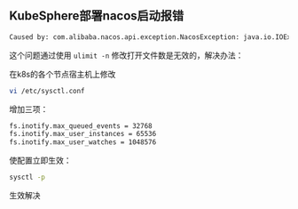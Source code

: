 ## KubeSphere部署nacos启动报错

```bash
Caused by: com.alibaba.nacos.api.exception.NacosException: java.io.IOException: User limit of inotify instances reached or too many open files
```

这个问题通过使用 `ulimit -n` 修改打开文件数是无效的，解决办法：

在k8s的各个节点宿主机上修改 

```bash
vi /etc/sysctl.conf
```

增加三项：

```bash
fs.inotify.max_queued_events = 32768
fs.inotify.max_user_instances = 65536
fs.inotify.max_user_watches = 1048576
```

使配置立即生效：

```bash
sysctl -p 
```

生效解决
